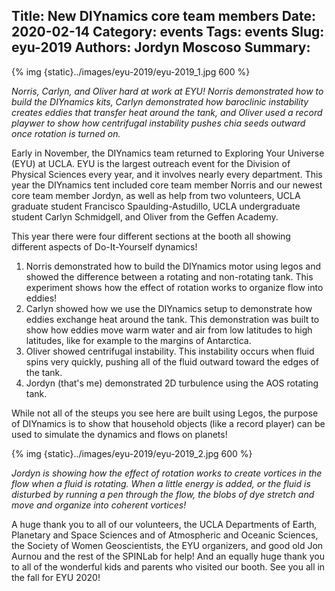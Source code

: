 Title: New DIYnamics core team members
Date: 2020-02-14
Category: events
Tags: events
Slug: eyu-2019
Authors: Jordyn Moscoso
Summary:
---

{% img {static}../images/eyu-2019/eyu-2019_1.jpg 600 %}

_Norris, Carlyn, and Oliver hard at work at EYU!  Norris demonstrated
how to build the DIYnamics kits, Carlyn demonstrated how baroclinic
instability creates eddies that transfer heat around the tank, and
Oliver used a record playwer to show how centrifugal instability
pushes chia seeds outward once rotation is turned on._

Early in November, the DIYnamics team returned to Exploring Your
Universe (EYU) at UCLA.  EYU is the largest outreach event for the
Division of Physical Sciences every year, and it involves nearly every
department.  This year the DIYnamics tent included core team member
Norris and our newest core team member Jordyn, as well as help from
two volunteers, UCLA graduate student Francisco Spaulding-Astudillo,
UCLA undergraduate student Carlyn Schmidgell, and Oliver from the
Geffen Academy.

This year there were four different sections at the booth all showing
different aspects of Do-It-Yourself dynamics!

1. Norris demonstrated how to build the DIYnamics motor using legos
   and showed the difference between a rotating and non-rotating tank.
   This experiment shows how the effect of rotation works to organize
   flow into eddies!
2. Carlyn showed how we use the DIYnamics setup to demonstrate how
   eddies exchange heat around the tank.  This demonstration was built
   to show how eddies move warm water and air from low latitudes to
   high latitudes, like for example to the margins of Antarctica.
3. Oliver showed centrifugal instability.  This instability occurs
   when fluid spins very quickly, pushing all of the fluid outward
   toward the edges of the tank.
4. Jordyn (that's me) demonstrated 2D turbulence using the AOS
   rotating tank.

While not all of the steups you see here are built using Legos, the
purpose of DIYnamics is to show that household objects (like a record
player) can be used to simulate the dynamics and flows on planets!

{% img {static}../images/eyu-2019/eyu-2019_2.jpg 600 %}

_Jordyn is showing how the effect of rotation works to create vortices
in the flow when a fluid is rotating.  When a little energy is added,
or the fluid is disturbed by running a pen through the flow, the blobs
of dye stretch and move and organize into coherent vortices!_

A huge thank you to all of our volunteers, the UCLA Departments of
Earth, Planetary and Space Sciences and of Atmospheric and Oceanic
Sciences, the Society of Women Geoscientists, the EYU organizers, and
good old Jon Aurnou and the rest of the SPINLab for help!  And an
equally huge thank you to all of the wonderful kids and parents who
visited our booth.  See you all in the fall for EYU 2020!
